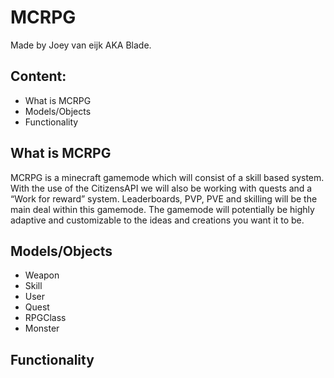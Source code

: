 # MCRPG



Made by Joey van eijk AKA Blade.






## Content:
-	What is MCRPG
-	Models/Objects
-	Functionality



## What is MCRPG
MCRPG is a minecraft gamemode which will consist of a skill based system. With the use of the CitizensAPI we will also be working with quests and a “Work for reward” system. Leaderboards, PVP, PVE and skilling will be the main deal within this gamemode. 
The gamemode will potentially be highly adaptive and customizable to the ideas and creations you want it to be. 

## Models/Objects
- Weapon
- Skill
- User
- Quest
- RPGClass
- Monster

## Functionality
